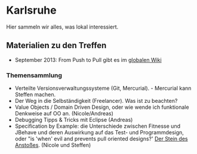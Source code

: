 # Karlsruhe

Hier sammeln wir alles, was lokal interessiert.

## Materialien zu den Treffen
* September 2013: From Push to Pull gibt es im [globalen Wiki](../../alle/katas-koans-codebases)

### Themensammlung

* Verteilte Versionsverwaltungssysteme (Git, Mercurial). - Mercurial kann Steffen machen.
* Der Weg in die Selbständigkeit (Freelancer). Was ist zu beachten?
* Value Objects / Domain Driven Design, oder wie wende ich funktionale Denkweise auf OO an. (Nicole/Andreas)
* Debugging Tipps & Tricks mit Eclipse (Andreas)
* Specification by Example: die Unterschiede zwischen Fitnesse und JBehave und deren Auswirkung auf das Test- und Programmdesign, oder "is 'when' evil and prevents pull oriented designs?' [Der Stein des Anstoßes](https://twitter.com/natpryce/status/387317096486813696). (Nicole und Steffen)

